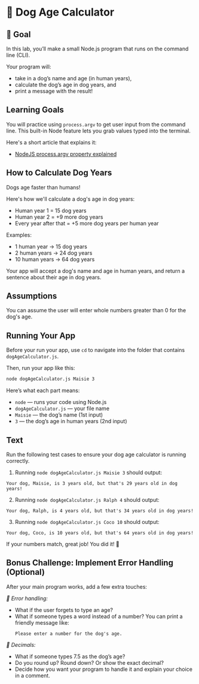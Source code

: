 # 🐶 Dog Age Calculator

## 🌟 Goal

In this lab, you’ll make a small Node.js program that runs on the command line (CLI).

Your program will:

- take in a dog’s name and age (in human years),
- calculate the dog’s age in dog years, and
- print a message with the result!

## Learning Goals

You will practice using `process.argv` to get user input from the command line. This built-in Node feature lets you grab values typed into the terminal.

Here's a short article that explains it:

- [NodeJS process.argv property explained](https://sebhastian.com/nodejs-process-argv/)

## How to Calculate Dog Years

Dogs age faster than humans!

Here's how we'll calculate a dog's age in dog years:

- Human year 1 = 15 dog years
- Human year 2 = +9 more dog years
- Every year after that = +5 more dog years per human year

Examples:

- 1 human year -> 15 dog years
- 2 human years -> 24 dog years
- 10 human years -> 64 dog years

Your app will accept a dog's name and age in human years, and return a sentence about their age in dog years.

## Assumptions

You can assume the user will enter whole numbers greater than 0 for the dog's age.

## Running Your App

Before your run your app, use `cd` to navigate into the folder that contains `dogAgeCalculator.js`.

Then, run your app like this:

```bash
node dogAgeCalculator.js Maisie 3
```

Here’s what each part means:

- `node` — runs your code using Node.js
- `dogAgeCalculator.js` — your file name
- `Maisie` — the dog’s name (1st input)
- `3` — the dog’s age in human years (2nd input)

## Text

Run the following test cases to ensure your dog age calculator is running correctly.

1. Running `node dogAgeCalculator.js Maisie 3` should output:

```
Your dog, Maisie, is 3 years old, but that's 29 years old in dog years!
```

2. Running `node dogAgeCalculator.js Ralph 4` should output:

```
Your dog, Ralph, is 4 years old, but that's 34 years old in dog years!
```

3. Running `node dogAgeCalculator.js Coco 10` should output:

```
Your dog, Coco, is 10 years old, but that's 64 years old in dog years!
```

If your numbers match, great job! You did it! 🎉

## Bonus Challenge: Implement Error Handling (Optional)

After your main program works, add a few extra touches:

_🧩 Error handling:_

- What if the user forgets to type an age?
- What if someone types a word instead of a number?
  You can print a friendly message like:
  ```
  Please enter a number for the dog's age.
  ```

_🔢 Decimals:_

- What if someone types 7.5 as the dog’s age?
- Do you round up? Round down? Or show the exact decimal?
- Decide how you want your program to handle it and explain your choice in a comment.
